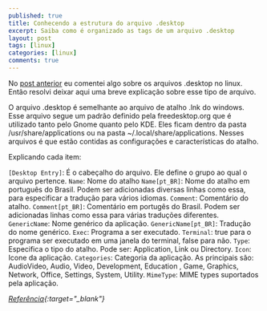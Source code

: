 ```yaml
---
published: true
title: Conhecendo a estrutura do arquivo .desktop
excerpt: Saiba como é organizado as tags de um arquivo .desktop
layout: post
tags: [linux]
categories: [linux]
comments: true
---
```

No [post anterior](/linux/2012/09/05/adicionando-aplicativos-ao-linux.html "Adicionando aplicativos ao Linux") eu comentei algo sobre os arquivos .desktop no linux. Então resolvi deixar aqui uma breve explicação sobre esse tipo de arquivo.

O arquivo .desktop é semelhante ao arquivo de atalho .lnk do windows. Esse arquivo segue um padrão definido pela freedesktop.org que é utilizado tanto pelo Gnome quanto pelo KDE. Eles ficam dentro da pasta /usr/share/applications ou na pasta ~/.local/share/applications. Nesses arquivos é que estão contidas as configurações e características do atalho.

Explicando cada item:

```[Desktop Entry]```: É o cabeçalho do arquivo. Ele define o grupo ao qual o arquivo pertence.
```Name```: Nome do atalho
```Name[pt_BR]```: Nome do atalho em português do Brasil. Podem ser adicionadas diversas linhas como essa, para especificar a tradução para vários idiomas.
```Comment```: Comentário do atalho.
```Comment[pt_BR]```: Comentário em portugês do Brasil. Podem ser adicionadas linhas como essa para várias traduções diferentes.
```GenericName```: Nome genérico da aplicação.
```GenericName[pt_BR]```: Tradução do nome genérico.
```Exec```: Programa a ser executado.
```Terminal```: true para o programa ser executado em uma janela do terminal, false para não.
```Type```: Especifica o tipo do atalho. Pode ser: Application, Link ou Directory.
```Icon```: Icone da aplicação.
```Categories```: Categoria da aplicação. As principais são: AudioVideo, Audio, Video, Development, Education , Game, Graphics, Network, Office, Settings, System, Utility.
```MimeType```: MIME types suportados pela aplicação.

*[Referência](http://www2.joinville.udesc.br/~colmeia/blog/?p=68){:target="_blank"}*
